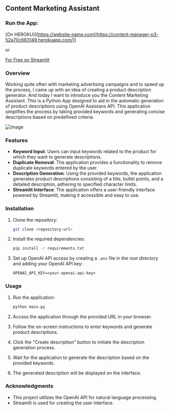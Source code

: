 ## Content Marketing Assistant

### Run the App:

[On HEROKU]([https://website-name.com](https://content-manager-p3-52a70c663149.herokuapp.com/])

or

[For Free on Streamlit]([[https://website-name.com])

### Overview
Working quite often with marketing advertising campaigns and to speed up the process, I came up with an idea of ​​creating a product description generator. And today I want to introduce you the Content Marketing Assistant. This is a Python App designed to aid in the automatic generation of product descriptions using OpenAI Assistans API. This application simplifies the process by taking provided keywords and generating concise descriptions based on predefined criteria.

![image](https://github.com/tehcentr2014/Project_3/assets/161617022/b7cfa2f0-a15d-4ca1-88a7-d33e7e0dfb10)

### Features
- **Keyword Input**: Users can input keywords related to the product for which they want to generate descriptions.
- **Duplicate Removal**: The application provides a functionality to remove duplicate keywords entered by the user.
- **Description Generation**: Using the provided keywords, the application generates product descriptions consisting of a title, bullet points, and a detailed description, adhering to specified character limits.
- **Streamlit Interface**: The application offers a user-friendly interface powered by Streamlit, making it accessible and easy to use.

### Installation
1. Clone the repository:

    ```bash
    git clone <repository-url>
    ```

2. Install the required dependencies:

    ```bash
    pip install -r requirements.txt
    ```

3. Set up OpenAI API access by creating a `.env` file in the root directory and adding your OpenAI API key:

    ```
    OPENAI_API_KEY=<your-openai-api-key>
    ```

### Usage
1. Run the application:

    ```bash
    python main.py
    ```

2. Access the application through the provided URL in your browser.
3. Follow the on-screen instructions to enter keywords and generate product descriptions.
4. Click the "Create description" button to initiate the description generation process.
5. Wait for the application to generate the description based on the provided keywords.
6. The generated description will be displayed on the interface.

### Acknowledgments
- This project utilizes the OpenAI API for natural language processing.
- Streamlit is used for creating the user interface.

